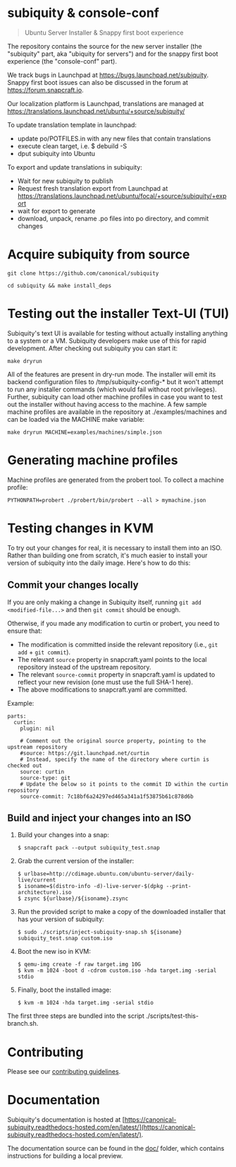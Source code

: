 # subiquity & console-conf
> Ubuntu Server Installer & Snappy first boot experience

The repository contains the source for the new server installer (the
"subiquity" part, aka "ubiquity for servers") and for the snappy first
boot experience (the "console-conf" part).

We track bugs in Launchpad at
https://bugs.launchpad.net/subiquity. Snappy first boot issues can
also be discussed in the forum at https://forum.snapcraft.io.

Our localization platform is Launchpad, translations are managed at
https://translations.launchpad.net/ubuntu/+source/subiquity/

To update translation template in launchpad:
 * update po/POTFILES.in with any new files that contain translations
 * execute clean target, i.e. $ debuild -S
 * dput subiquity into Ubuntu

To export and update translations in subiquity:
 * Wait for new subiquity to publish
 * Request fresh translation export from Launchpad at
https://translations.launchpad.net/ubuntu/focal/+source/subiquity/+export
 * wait for export to generate
 * download, unpack, rename .po files into po directory, and commit changes

# Acquire subiquity from source

`git clone https://github.com/canonical/subiquity`

`cd subiquity && make install_deps`

# Testing out the installer Text-UI (TUI)
Subiquity's text UI is available for testing without actually installing
anything to a system or a VM.  Subiquity developers make use of this for rapid
development.  After checking out subiquity you can start it:

`make dryrun`

All of the features are present in dry-run mode.  The installer will emit its
backend configuration files to /tmp/subiquity-config-\* but it won't attempt to
run any installer commands (which would fail without root privileges).  Further,
subiquity can load other machine profiles in case you want to test out the
installer without having access to the machine.  A few sample machine
profiles are available in the repository at ./examples/machines and
can be loaded via the MACHINE make variable:

`make dryrun MACHINE=examples/machines/simple.json`

# Generating machine profiles
Machine profiles are generated from the probert tool.  To collect a machine profile:

`PYTHONPATH=probert ./probert/bin/probert --all > mymachine.json`

# Testing changes in KVM

To try out your changes for real, it is necessary to install them into
an ISO. Rather than building one from scratch, it's much easier to
install your version of subiquity into the daily image. Here's how to
do this:

## Commit your changes locally

If you are only making a change in Subiquity itself, running `git add <modified-file...>`
and then `git commit` should be enough.

Otherwise, if you made any modification to curtin or probert, you need to ensure that:

* The modification is committed inside the relevant repository (i.e., `git add` + `git commit`).
* The relevant `source` property in snapcraft.yaml points to the local
  repository instead of the upstream repository.
* The relevant `source-commit` property in snapcraft.yaml is updated to reflect
  your new revision (one must use the full SHA-1 here).
* The above modifications to snapcraft.yaml are committed.

Example:
```
parts:
  curtin:
    plugin: nil

    # Comment out the original source property, pointing to the upstream repository
    #source: https://git.launchpad.net/curtin
    # Instead, specify the name of the directory where curtin is checked out
    source: curtin
    source-type: git
    # Update the below so it points to the commit ID within the curtin repository
    source-commit: 7c18bf6a24297ed465a341a1f53875b61c878d6b
```

## Build and inject your changes into an ISO

1. Build your changes into a snap:

   ```
   $ snapcraft pack --output subiquity_test.snap
   ```

2. Grab the current version of the installer:

   ```
   $ urlbase=http://cdimage.ubuntu.com/ubuntu-server/daily-live/current
   $ isoname=$(distro-info -d)-live-server-$(dpkg --print-architecture).iso
   $ zsync ${urlbase}/${isoname}.zsync
   ```

3. Run the provided script to make a copy of the downloaded installer
   that has your version of subiquity:

   ```
   $ sudo ./scripts/inject-subiquity-snap.sh ${isoname} subiquity_test.snap custom.iso
   ```

4. Boot the new iso in KVM:

   ```
   $ qemu-img create -f raw target.img 10G
   $ kvm -m 1024 -boot d -cdrom custom.iso -hda target.img -serial stdio
   ```

5. Finally, boot the installed image:

   ```
   $ kvm -m 1024 -hda target.img -serial stdio
   ```

The first three steps are bundled into the script ./scripts/test-this-branch.sh.

# Contributing

Please see our [contributing guidelines](CONTRIBUTING.md).

# Documentation

Subiquity's documentation is hosted at
[https://canonical-subiquity.readthedocs-hosted.com/en/latest/](https://canonical-subiquity.readthedocs-hosted.com/en/latest/).

The documentation source can be found in the [doc/](doc/) folder, which
contains instructions for building a local preview.
